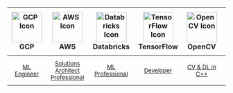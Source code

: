 <div align="center">
  <table style="border-collapse: collapse; margin-left: auto; margin-right: auto; width: 100%; max-width: 800px;">
    <thead>
      <tr>
        <th style="padding: 10px; text-align: center; width: 14.28%;">
          <img width="70" src="https://img.icons8.com/color/48/000000/google-cloud-platform.png" alt="GCP Icon"/>
          <br><b>GCP</b>
        </th>
        <th style="padding: 10px; text-align: center; width: 14.28%;">
          <img width="70" src="https://img.icons8.com/color/48/000000/amazon-web-services.png" alt="AWS Icon"/>
          <br><b>AWS</b>
        </th>
         <th style="padding: 10px; text-align: center; width: 14.28%;">
          <img width="70" src="https://cdn.freelogovectors.net/wp-content/uploads/2023/04/databrickslogo-freelogovectors.net_.png" alt="Databricks Icon"/>
          <br><b>Databricks</b>
        </th>
        <th style="padding: 10px; text-align: center; width: 14.28%;">
          <img width="70" src="https://img.icons8.com/color/48/000000/tensorflow.png" alt="TensorFlow Icon"/>
          <br><b>TensorFlow</b>
        </th>
        <th style="padding: 10px; text-align: center; width: 14.28%;">
          <img width="70" src="https://opencv.org/wp-content/uploads/2020/07/OpenCV_logo_no_text-1.png" alt="OpenCV Icon"/>
          <br><b>OpenCV</b>
        </th>
         <th style="padding: 10px; text-align: center; width: 14.28%;">
          <img width="70" src="https://img.icons8.com/color/48/000000/nvidia.png" alt="NVIDIA Icon"/>
          <br><b>NVIDIA</b>
        </th>
        <th style="padding: 10px; text-align: center; width: 14.28%;">
          <img width="70" src="https://img.icons8.com/color/48/000000/kubernetes.png" alt="Kubernetes Icon"/>
          <br><b>Kubernetes</b>
        </th>
      </tr>
    </thead>
    <tbody>
      <tr>
        <td style="padding: 10px; text-align: center;">
          <sub><a href="https://www.credly.com/badges/5720c6b7-09dd-4cab-901f-fed343704f94/public_url">ML Engineer</a></sub>
        </td>
        <td style="padding: 10px; text-align: center;">
          <sub><a href="https://www.credly.com/badges/f58e9c69-e55d-4c69-a938-72bde701cf98">Solutions Architect Professional</a></sub>
        </td>
        <td style="padding: 10px; text-align: center;">
          <sub><a href="https://credentials.databricks.com/256596d8-a7e5-424b-875e-fe95f6dc2cfb">ML Professional</a></sub>
        </td>
        <td style="padding: 10px; text-align: center;">
          <sub><a href="https://www.credential.net/05090036-7608-481c-946a-04c0ed0919c2#gs.aqsnm2">Developer</a></sub>
        </td>
         <td style="padding: 10px; text-align: center;">
          <sub><a href="https://courses.opencv.org/certificates/70e99b41591e4f5db8775ebfb91f5863">CV & DL in C++</a></sub>
        </td>
        <td style="padding: 10px; text-align: center;">
          <sub><a href="https://learn.nvidia.com/certificates?id=fc37af23e17940028b3bb8221c78f2ea">CUDA C/C++</a></sub>
          <br>
          <sub><a href="https://learn.nvidia.com/certificates?id=rpIVcJyMRVeAE4wk5PWokA">DL for CV</a></sub>
        </td>
        <td style="padding: 10px; text-align: center;">
          <sub><a href="https://ti-user-certificates.s3.amazonaws.com/e0df7fbf-a057-42af-8a1f-590912be5460/f5f29669-3c65-4fd1-ba5c-fad977a42014-amin-sedaghat-450c7e0c-bf4a-4ea7-a80f-7f2bc5d54d73-certificate.pdf">Administrator</a></sub>
        </td>
      </tr>
    </tbody>
  </table>
</div>
